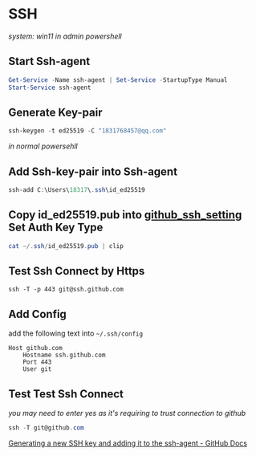 # SSH

_system: win11_
_in admin powershell_

## Start Ssh-agent

```powershell
Get-Service -Name ssh-agent | Set-Service -StartupType Manual
Start-Service ssh-agent
```

## Generate Key-pair

```powershell
ssh-keygen -t ed25519 -C "1831768457@qq.com"
```

_in normal powersehll_

## Add Ssh-key-pair into Ssh-agent

```powershell
ssh-add C:\Users\18317\.ssh\id_ed25519
```

## Copy id_ed25519.pub into [github_ssh_setting](https://github.com/settings/keys) Set Auth Key Type

```powershell
cat ~/.ssh/id_ed25519.pub | clip
```

## Test Ssh Connect by Https

```shell
ssh -T -p 443 git@ssh.github.com
```

## Add Config

add the following text into `~/.ssh/config`

```text
Host github.com
    Hostname ssh.github.com
    Port 443
    User git
```

## Test Test Ssh Connect

_you may need to enter yes as it's requiring to trust connection to github_

```powershell
ssh -T git@github.com
```

[Generating a new SSH key and adding it to the ssh-agent - GitHub Docs](https://docs.github.com/en/authentication/connecting-to-github-with-ssh/generating-a-new-ssh-key-and-adding-it-to-the-ssh-agent)

